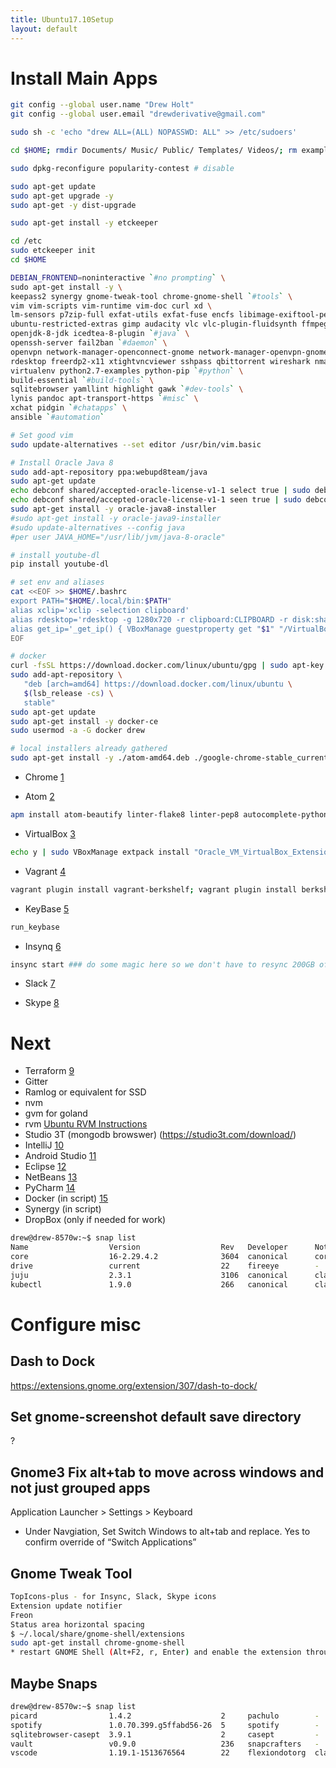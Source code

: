 ```yaml
---
title: Ubuntu17.10Setup
layout: default
---
```


Install Main Apps
=================

``` bash
git config --global user.name "Drew Holt"
git config --global user.email "drewderivative@gmail.com"

sudo sh -c 'echo "drew ALL=(ALL) NOPASSWD: ALL" >> /etc/sudoers'

cd $HOME; rmdir Documents/ Music/ Public/ Templates/ Videos/; rm examples.desktop

sudo dpkg-reconfigure popularity-contest # disable

sudo apt-get update
sudo apt-get upgrade -y
sudo apt-get -y dist-upgrade

sudo apt-get install -y etckeeper

cd /etc
sudo etckeeper init
cd $HOME

DEBIAN_FRONTEND=noninteractive `#no prompting` \
sudo apt-get install -y \
keepass2 synergy gnome-tweak-tool chrome-gnome-shell `#tools` \
vim vim-scripts vim-runtime vim-doc curl xd \
lm-sensors p7zip-full exfat-utils exfat-fuse encfs libimage-exiftool-perl `#systools` \
ubuntu-restricted-extras gimp audacity vlc vlc-plugin-fluidsynth ffmpeg atomicparsley `#media` \
openjdk-8-jdk icedtea-8-plugin `#java` \
openssh-server fail2ban `#daemon` \
openvpn network-manager-openconnect-gnome network-manager-openvpn-gnome `#network-client` \
rdesktop freerdp2-x11 xtightvncviewer sshpass qbittorrent wireshark nmap nikto chkrootkit wavemon namebench apache2-utils mailutils `#netutils` \
virtualenv python2.7-examples python-pip `#python` \
build-essential `#build-tools` \
sqlitebrowser yamllint highlight gawk `#dev-tools` \
lynis pandoc apt-transport-https `#misc` \
xchat pidgin `#chatapps` \
ansible `#automation`

# Set good vim
sudo update-alternatives --set editor /usr/bin/vim.basic

# Install Oracle Java 8
sudo add-apt-repository ppa:webupd8team/java
sudo apt-get update
echo debconf shared/accepted-oracle-license-v1-1 select true | sudo debconf-set-selections
echo debconf shared/accepted-oracle-license-v1-1 seen true | sudo debconf-set-selections
sudo apt-get install -y oracle-java8-installer
#sudo apt-get install -y oracle-java9-installer
#sudo update-alternatives --config java
#per user JAVA_HOME="/usr/lib/jvm/java-8-oracle"

# install youtube-dl
pip install youtube-dl

# set env and aliases
cat <<EOF >> $HOME/.bashrc
export PATH="$HOME/.local/bin:$PATH"
alias xclip='xclip -selection clipboard'
alias rdesktop='rdesktop -g 1280x720 -r clipboard:CLIPBOARD -r disk:share=/home/drew'
alias get_ip='_get_ip() { VBoxManage guestproperty get "$1" "/VirtualBox/GuestInfo/Net/1/V4/IP";}; _get_ip'
EOF

# docker
curl -fsSL https://download.docker.com/linux/ubuntu/gpg | sudo apt-key add -
sudo add-apt-repository \
   "deb [arch=amd64] https://download.docker.com/linux/ubuntu \
   $(lsb_release -cs) \
   stable"
sudo apt-get update
sudo apt-get install -y docker-ce
sudo usermod -a -G docker drew

# local installers already gathered
sudo apt-get install -y ./atom-amd64.deb ./google-chrome-stable_current_amd64.deb ./insync_1.4.4.37065-artful_amd64.deb ./slack-desktop-3.1.0-amd64.deb ./vagrant_2.0.3_x86_64.deb ./virtualbox-5.2_5.2.8-121009_Ubuntu_zesty_amd64.deb ./skypeforlinux-64.deb ./keybase_amd64.deb
```

-   Chrome [1](https://www.google.com/chrome/)

<!-- -->

-   Atom [2](https://atom.io/)

``` bash
apm install atom-beautify linter-flake8 linter-pep8 autocomplete-python django-templates script-runner teletype
```

-   VirtualBox [3](https://www.virtualbox.org/)

``` bash
echo y | sudo VBoxManage extpack install "Oracle_VM_VirtualBox_Extension_Pack-5.2.8.vbox-extpack"
```

-   Vagrant [4](https://www.vagrantup.com/)

``` bash
vagrant plugin install vagrant-berkshelf; vagrant plugin install berkshelf
```

-   KeyBase [5](https://keybase.io)

``` bash
run_keybase
```

-   Insynq [6](https://www.insynchq.com/downloads)

``` bash
insync start ### do some magic here so we don't have to resync 200GB of google drive
```

-   Slack [7](https://slack.com/downloads/linux)

<!-- -->

-   Skype [8](https://www.skype.com/en/get-skype/skype-for-linux/)

Next
====

-   Terraform [9](https://www.terraform.io/)
-   Gitter
-   Ramlog or equivalent for SSD
-   nvm
-   gvm for goland
-   rvm [Ubuntu RVM Instructions](https://github.com/rvm/ubuntu_rvm)
-   Studio 3T (mongodb browswer) (https://studio3t.com/download/)
-   IntelliJ [10](https://www.jetbrains.com/idea/download/)
-   Android Studio [11](https://developer.android.com/studio/index.html)
-   Eclipse [12](https://www.eclipse.org/)
-   NetBeans [13](https://netbeans.org/downloads/)
-   PyCharm
    [14](https://www.jetbrains.com/pycharm/download/#section=linux)
-   Docker (in script)
    [15](https://docs.docker.com/install/linux/docker-ce/ubuntu/#upgrade-docker-ce)
-   Synergy (in script)
-   DropBox (only if needed for work)

``` bash
drew@drew-8570w:~$ snap list
Name                  Version                  Rev   Developer      Notes
core                  16-2.29.4.2              3604  canonical      core
drive                 current                  22    fireeye        -
juju                  2.3.1                    3106  canonical      classic
kubectl               1.9.0                    266   canonical      classic
```

Configure misc
==============

Dash to Dock
------------

<https://extensions.gnome.org/extension/307/dash-to-dock/>

Set gnome-screenshot default save directory
-------------------------------------------

?

Gnome3 Fix alt+tab to move across windows and not just grouped apps
-------------------------------------------------------------------

Application Launcher &gt; Settings &gt; Keyboard

-   Under Navgiation, Set Switch Windows to alt+tab and replace. Yes to
    confirm override of “Switch Applications”

Gnome Tweak Tool
----------------

``` bash
TopIcons-plus - for Insync, Slack, Skype icons
Extension update notifier
Freon
Status area horizontal spacing
$ ~/.local/share/gnome-shell/extensions
sudo apt-get install chrome-gnome-shell
* restart GNOME Shell (Alt+F2, r, Enter) and enable the extension through gnome-tweak-tool.
```

Maybe Snaps
-----------

``` bash
drew@drew-8570w:~$ snap list
picard                1.4.2                    2     pachulo        -
spotify               1.0.70.399.g5ffabd56-26  5     spotify        -
sqlitebrowser-casept  3.9.1                    2     casept         -
vault                 v0.9.0                   236   snapcrafters   -
vscode                1.19.1-1513676564        22    flexiondotorg  classic
```
